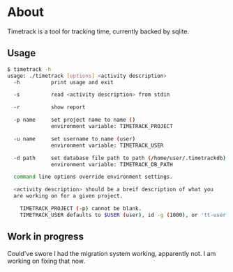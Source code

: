 # About

Timetrack is a tool for tracking time, currently backed by sqlite.

## Usage

```bash
$ timetrack -h
usage: ./timetrack [options] <activity description>
  -h          print usage and exit

  -s          read <activity description> from stdin

  -r          show report

  -p name     set project name to name ()
              environment variable: TIMETRACK_PROJECT

  -u name     set username to name (user)
              environment variable: TIMETRACK_USER

  -d path     set database file path to path (/home/user/.timetrackdb)
              environment variable: TIMETRACK_DB_PATH

  command line options override environment settings.

  <activity description> should be a breif description of what you
  are working on for a given project.

    TIMETRACK_PROJECT (-p) cannot be blank.
    TIMETRACK_USER defaults to $USER (user), id -g (1000), or 'tt-user'
```

## Work in progress
Could've swore I had the migration system working, apparently not. I am working on fixing that now.
